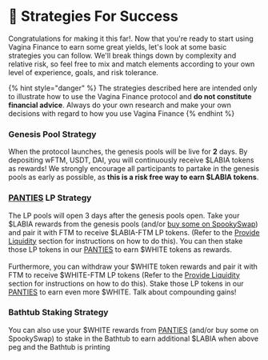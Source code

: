 # 🥳 Strategies For Success

Congratulations for making it this far!. Now that you're ready to start using Vagina Finance to earn some great yields, let's look at some basic strategies you can follow. We'll break things down by complexity and relative risk, so feel free to mix and match elements according to your own level of experience, goals, and risk tolerance.

{% hint style="danger" %}
The strategies described here are intended only to illustrate how to use the Vagina Finance protocol and **do not constitute financial advice**. Always do your own research and make your own decisions with regard to how you use Vagina Finance
{% endhint %}

### **Genesis Pool Strategy**

When the protocol launches, the genesis pools will be live for **2** days. By depositing wFTM, USDT, DAI, you will continuously receive $LABIA tokens as rewards! We strongly encourage all participants to partake in the genesis pools as early as possible, as **this is a risk free way to earn $LABIA tokens**.

### [PANTIES](https://vaginafinance.app/PANTIES) **LP Strategy**

The LP pools will open 3 days after the genesis pools open. Take your $LABIA rewards from the genesis pools (and/or [buy some on SpookySwap](broken-reference)) and pair it with FTM to receive $LABIA-FTM LP tokens. (Refer to the [Provide Liquidity](broken-reference) section for instructions on how to do this). You can then stake those LP tokens in our [PANTIES](https://vaginafinance.app/PANTIES) to earn $WHITE tokens as rewards.\
\
Furthermore, you can withdraw your $WHITE token rewards and pair it with FTM to receive $WHITE-FTM LP tokens (Refer to the [Provide Liquidity](broken-reference) section for instructions on how to do this). Stake those LP tokens in our [PANTIES](https://vaginafinance.app/PANTIES) to earn even more $WHITE. Talk about compounding gains!

### Bathtub **Staking Strategy**

You can also use your $WHITE rewards from [PANTIES](https://vaginafinance.app/PANTIES) (and/or buy some on SpookySwap) to stake in the Bathtub to earn additional $LABIA when above peg and the Bathtub is printing
